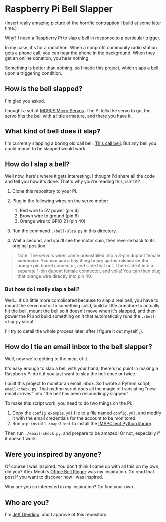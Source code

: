 # Raspberry Pi Bell Slapper

(Insert really amazing picture of the horrific contraption I build at some later time.)

Why? I need a Raspberry Pi to slap a bell in response to a particular trigger.

In my case, it's for a radiothon. When a nonprofit community radio station gets a phone call, you can hear the phone in the background. When they get an online donation, you hear nothing.

Something is better than nothing, so I made this project, which slaps a bell upon a triggering condition.

## How is the bell slapped?

I'm glad you asked.

I bought a set of [MG90S Micro Servos](https://amzn.to/2I6sZSC). The Pi tells the servo to go, the servo hits the bell with a little armature, and there you have it.

## What kind of bell does it slap?

I'm currently slapping a boring old call bell. [This call bell](https://amzn.to/3iCUL5F). But any bell you could mount to be slapped would work.

## How do I slap a bell?

Well now, here's where it gets interesting. I thought I'd share all the code and tell you how it's done. That's why you're reading this, isn't it?

  1. Clone this repository to your Pi.
  1. Plug in the following wires on the servo motor:

     1. Red wire to 5V power (pin 4)
     1. Brown wire to ground (pin 6)
     1. Orange wire to GPIO 21 (pin 40)

  1. Run the command `./bell-slap.py` in this directory.
  1. Wait a second, and you'll see the motor spin, then reverse back to its original position.

> Note: The servo's wires come preinstalled into a 3-pin dupont female connector. You can use a tiny thing to pry up the release on the orange pin barrel connector, and slide that out. Then slide it into a separate 1-pin dupont female connector, and voila! You can then plug that orange wire directly into pin 40.

### But how do I really slap a bell?

Well... it's a little more complicated because to slap a real bell, you have to mount the servo motor to something solid, build a little armature to actually hit the bell, mount the bell so it doesn't move when it's slapped, and then power the Pi and build something on it that automatically runs the `./bell-slap.py` script.

I'll try to detail the whole process later, after I figure it out myself ;).

## How do I tie an email inbox to the bell slapper?

Well, now we're getting to the meat of it.

It's easy enough to slap a bell with your hand; there's no point in making a Raspberry Pi do it if you just want to slap the bell once or twice.

I built this project to monitor an email inbox. So I wrote a Python script, `email-check.py`. That python script does all the magic of translating "new email arrives" into "the bell has been resoundingly slapped".

To make this script work, you need to do two things on the Pi:

  1. Copy the `config.example.yml` file to a file named `config.yml`, and modify it with the email credentials for the account to be monitored.
  2. Run `pip install imapclient` to install the [IMAPClient Python library](https://imapclient.readthedocs.io/en/2.1.0/).

Then run `./email-check.py`, and prepare to be amazed! Or not, especially if it doesn't work.

## Were you inspired by anyone?

Of course I was inspired. You don't think I came up with all this on my own, did you? Alex Meub's [Office Bell Ringer](https://alexmeub.com/office-bell-ringer/) was my inspiration. Go read that post if you want to discover how I was inspired.

Why are you so interested in _my_ inspiration? Go find your own.

## Who are you?

I'm [Jeff Geerling](https://www.jeffgeerling.com), and I approve of this repository.
